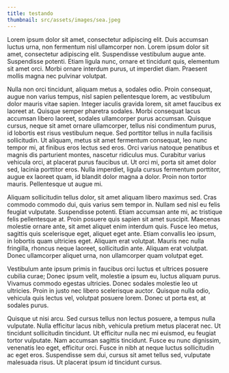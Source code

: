 ```yaml
---
title: testando
thumbnail: src/assets/images/sea.jpeg
---
```

Lorem ipsum dolor sit amet, consectetur adipiscing elit. Duis accumsan luctus urna, non fermentum nisl ullamcorper non. Lorem ipsum dolor sit amet, consectetur adipiscing elit. Suspendisse vestibulum augue ante. Suspendisse potenti. Etiam ligula nunc, ornare et tincidunt quis, elementum sit amet orci. Morbi ornare interdum purus, ut imperdiet diam. Praesent mollis magna nec pulvinar volutpat.



Nulla non orci tincidunt, aliquam metus a, sodales odio. Proin consequat, augue non varius tempus, nisl sapien pellentesque lorem, ac vestibulum dolor mauris vitae sapien. Integer iaculis gravida lorem, sit amet faucibus ex laoreet at. Quisque semper pharetra sodales. Morbi consequat lacus accumsan libero laoreet, sodales ullamcorper purus accumsan. Quisque cursus, neque sit amet ornare ullamcorper, tellus nisi condimentum purus, id lobortis est risus vestibulum neque. Sed porttitor tellus in nulla facilisis sollicitudin. Ut aliquam, metus sit amet fermentum consequat, leo nunc tempor mi, at finibus eros lectus sed eros. Orci varius natoque penatibus et magnis dis parturient montes, nascetur ridiculus mus. Curabitur varius vehicula orci, at placerat purus faucibus ut. Ut orci mi, porta sit amet dolor sed, lacinia porttitor eros. Nulla imperdiet, ligula cursus fermentum porttitor, augue ex laoreet quam, id blandit dolor magna a dolor. Proin non tortor mauris. Pellentesque ut augue mi.



Aliquam sollicitudin tellus dolor, sit amet aliquam libero maximus sed. Cras commodo commodo dui, quis varius sem tempor in. Nullam sed nisl eu felis feugiat vulputate. Suspendisse potenti. Etiam accumsan ante mi, ac tristique felis pellentesque at. Proin posuere quis sapien sit amet suscipit. Maecenas molestie ornare ante, sit amet aliquet enim interdum quis. Fusce leo metus, sagittis quis scelerisque eget, aliquet eget ante. Etiam convallis leo ipsum, in lobortis quam ultricies eget. Aliquam erat volutpat. Mauris nec nulla fringilla, rhoncus neque laoreet, sollicitudin ante. Aliquam erat volutpat. Donec ullamcorper aliquet urna, non ullamcorper quam volutpat eget.



Vestibulum ante ipsum primis in faucibus orci luctus et ultrices posuere cubilia curae; Donec ipsum velit, molestie a ipsum eu, luctus aliquam purus. Vivamus commodo egestas ultricies. Donec sodales molestie leo ut ultricies. Proin in justo nec libero scelerisque auctor. Quisque nulla odio, vehicula quis lectus vel, volutpat posuere lorem. Donec ut porta est, at sodales purus.



Quisque ut nisi arcu. Sed cursus tellus non lectus posuere, a tempus nulla vulputate. Nulla efficitur lacus nibh, vehicula pretium metus placerat nec. Ut tincidunt sollicitudin tincidunt. Ut efficitur nulla nec mi euismod, eu feugiat tortor vulputate. Nam accumsan sagittis tincidunt. Fusce eu nunc dignissim, venenatis leo eget, efficitur orci. Fusce in nibh at neque luctus sollicitudin ac eget eros. Suspendisse sem dui, cursus sit amet tellus sed, vulputate malesuada risus. Ut placerat ipsum id tincidunt cursus.
